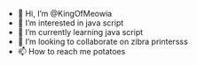 - 👋 Hi, I’m @KingOfMeowia
- 👀 I’m interested in java script 
- 🌱 I’m currently learning java script
- 💞️ I’m looking to collaborate on zibra printersss
- 📫 How to reach me potatoes
